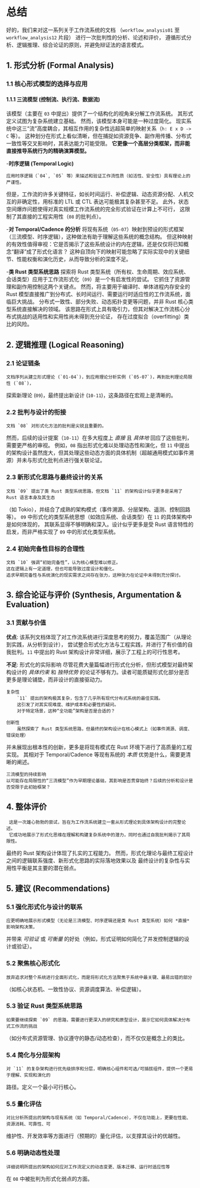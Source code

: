 # 总结

好的，我们来对这一系列关于工作流系统的文档
（`workflow_analysis01` 至 `workflow_analysis12` 片段）
进行一次批判性的分析、论述和评价，
遵循形式分析、逻辑推理、综合论证的原则，并避免辩证法的语言模式。

## 1. 形式分析 (Formal Analysis)

### 1.1  核心形式模型的选择与应用

#### 1.1.1  三流模型 (控制流、执行流、数据流)

该模型（主要在 `03` 中提出）提供了一个结构化的视角来分解工作流系统。
其形式定义试图为复杂系统建立基础。
然而，该模型本身可能是一种过度简化。
现实系统中这三“流”高度耦合，其相互作用的复杂性远超简单的映射关系（`h: E x D -> C` 等）。
这种划分在形式上看似清晰，但在捕捉如资源竞争、副作用传播、分布式一致性等交叉影响时，其表达能力可能受限。
**它更像一个高层分类框架，而非能直接推导系统行为的精确演算模型。**

 -**时序逻辑 (Temporal Logic)**

    应用时序逻辑（`04`, `05` 等）来描述和验证工作流性质（如活性、安全性）具有理论上的严谨性。
但是，工作流的许多关键特征，如长时间运行、补偿逻辑、动态资源分配、人机交互的非确定性，用标准的 LTL 或 CTL
表达可能极其复杂甚至不足。
    此外，状态空间爆炸问题使得对真实规模工作流系统的完全形式验证在计算上不可行，
这限制了其直接的工程实用性（`08` 的批判点）。

 -**对 Temporal/Cadence 的分析**
    将现有系统（`05-07`）映射到预设的形式框架（三流模型、时序逻辑），这种做法有助于理解这些系统的概念结构。
但这种映射的有效性值得审视：它是否揭示了这些系统设计的内在逻辑，还是仅仅将已知概念“翻译”成了形式化语言？
这种自顶向下的映射可能忽略了实际实现中的关键细节、性能权衡和演化历史，从而导致分析的深度不足。

 -**类 Rust 类型系统思路**
    探索将 Rust 类型系统（所有权、生命周期、效应系统、会话类型）应用于工作流形式化（`09`）是一个有启发性的尝试。
    它抓住了资源管理和副作用控制这两个关键点。
    然而，将主要用于编译时、单体进程内存安全的 Rust 模型直接推广到分布式、长时间运行、需要运行时适应性的工作流系统，面临巨大挑战。
    分布式一致性、部分失败、动态拓扑变更等问题，并非 Rust 核心类型系统直接解决的领域。
    该思路在形式上具有吸引力，但其对解决工作流核心分布式挑战的适用性和实用性尚未得到充分论证，
    存在过度拟合（overfitting）类比的风险。

## 2. 逻辑推理 (Logical Reasoning)

### 2.1  论证链条

    文档序列从建立形式理论 (`01-04`)，到应用理论分析实例 (`05-07`)，再到批判理论局限性 (`08`)，
探索新理论 (`09`)，最终提出新设计 (`10-11`)，这条路径在宏观上是清晰的。

### 2.2 批判与设计的衔接

    文档 `08` 对形式化方法的批判是尖锐且重要的。
然而，后续的设计提案（`10-11`）在多大程度上 *直接* 且 *具体地* 回应了这些批判，需要更严格的审视。
例如，`08` 指出形式化难以处理动态性和演化，但 `11` 中提出的架构设计虽然庞大，但其处理这些动态方面的具体机制（超越通用模式如事件溯源）并未与形式化批判点进行强关联论证。

### 2.3 新形式化思路与最终设计的关系

    文档 `09` 提出了类 Rust 类型系统思路，但文档 `11` 的架构设计似乎更多是采用了 Rust 语言本身及其生态
（如 Tokio），并结合了成熟的架构模式（事件溯源、分层架构、遥测、控制回路等）。
    `09` 中形式化的类型系统思想（如效应系统、会话类型）在 `11` 的具体架构中是如何体现的，
其联系显得不够明确和深入。设计似乎更多是受 Rust 语言特性的启发，而非严格实现了 `09` 中的形式化类型系统。

### 2.4 初始完备性目标的合理性

    文档 `10` 强调“初始完备性”，认为核心模型难以修正。
    这在逻辑上有一定道理，但也可能导致过度设计和僵化。
    追求早期完备性与系统演化的现实需求之间存在张力，这种张力在论证中未得到充分探讨。

## 3. 综合论证与评价 (Synthesis, Argumentation & Evaluation)

### 3.1  贡献与价值

  **优点**: 该系列文档体现了对工作流系统进行深度思考的努力，覆盖范围广（从理论到实践，从分析到设计），
  尝试整合形式化方法与工程实践，并进行了有价值的自我批判。`11` 中提出的 Rust 架构设计非常详细，展示了工程上的可行性思考。

  **不足**:
    形式化的实际影响
        尽管花费大量篇幅进行形式化分析，但形式模型对最终架构设计的 *具体约束* 和 *独特优势* 的论证不够有力。读者可能质疑形式化部分是否更多是理论铺垫，而非设计的直接驱动力。

    复杂性
        `11` 提出的架构极其复杂，包含了几乎所有现代分布式系统的最佳实践。
        这引发了对其实现难度、维护成本和必要性的疑问。
        对于特定场景，这种“全功能”架构是否是合适的？
  
    创新性
        虽然探索了 Rust 类型系统思路，但最终的架构设计在核心模式上（如事件溯源、调度、错误处理）
并未展现出根本性的创新，更多是将现有模式在 Rust 环境下进行了高质量的工程实现。
其相对于 Temporal/Cadence 等现有系统的 *本质* 优势是什么，需要更清晰的阐述。

    三流模型的持续影响
    以可能存在局限性的“三流模型”作为早期理论基础，其影响是否贯穿始终？后续的分析和设计是否受限于此初始框架？

## 4.  整体评价

     这是一次雄心勃勃的尝试，旨在为工作流系统建立一套从形式理论到具体架构设计的完整论述。
     它成功地展示了形式化思维在理解和构建复杂系统中的潜力，同时也通过自我批判揭示了其局限性。
最终的 Rust 架构设计体现了扎实的工程能力。
     然而，形式化理论与最终工程设计之间的逻辑联系强度、新形式化思路的实际落地效果以及
最终设计的复杂性与实用性平衡是其主要的潜在弱点。

## 5. 建议 (Recommendations)

### 5.1  **强化形式化与设计的联系**

    应更明确地展示形式模型（无论是三流模型、时序逻辑还是类 Rust 类型系统）如何 *直接* 影响架构决策，
并带来 *可验证* 或 *可衡量* 的好处（例如，形式证明如何简化了并发控制逻辑的设计或验证）。

### 5.2  **聚焦核心形式化**

    放弃追求对整个系统进行全面形式化，而是将形式化方法聚焦于系统中最关键、最易出错的部分
（如核心状态机、一致性协议、资源调度算法、补偿逻辑）。

### 5.3 **验证 Rust 类型系统思路**

    如果要继续探索 `09` 的思路，需要进行更深入的研究和原型设计，展示它如何具体解决分布式工作流的挑战
（如分布式资源管理、协议遵守的静态/动态检查），而不仅仅是概念上的类比。

### 5.4 **简化与分层架构**

    对 `11` 的复杂架构进行优先级排序和分层，明确核心组件和可选/可插拔组件，提供一个更易于理解、实现和演化的
路径。定义一个最小可行核心。

### 5.5 **量化评估**

    对比分析所提出的架构与现有系统（如 Temporal/Cadence），不仅在功能上，更要在性能、资源消耗、可靠性、可
维护性、开发效率等方面进行（预期的）量化评估，以支撑其设计的优越性。

### 5.6 **明确动态性处理**

    详细说明所提出的架构如何应对工作流定义的动态变更、版本迁移、运行时适应性等
在 `08` 中被批判为形式化弱点的方面。
